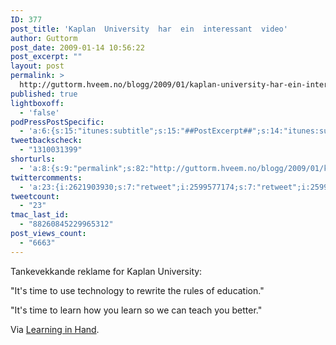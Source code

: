 ```yaml
---
ID: 377
post_title: 'Kaplan  University  har  ein  interessant  video'
author: Guttorm
post_date: 2009-01-14 10:56:22
post_excerpt: ""
layout: post
permalink: >
  http://guttorm.hveem.no/blogg/2009/01/kaplan-university-har-ein-interessant-video/
published: true
lightboxoff:
  - 'false'
podPressPostSpecific:
  - 'a:6:{s:15:"itunes:subtitle";s:15:"##PostExcerpt##";s:14:"itunes:summary";s:15:"##PostExcerpt##";s:15:"itunes:keywords";s:17:"##WordPressCats##";s:13:"itunes:author";s:10:"##Global##";s:15:"itunes:explicit";s:2:"No";s:12:"itunes:block";s:2:"No";}'
tweetbackscheck:
  - "1310031399"
shorturls:
  - 'a:8:{s:9:"permalink";s:82:"http://guttorm.hveem.no/blogg/2009/01/kaplan-university-har-ein-interessant-video/";s:7:"tinyurl";s:25:"http://tinyurl.com/8yhha3";s:4:"isgd";s:17:"http://is.gd/gGcT";s:5:"bitly";s:18:"http://bit.ly/38vz";s:5:"snipr";s:22:"http://snipr.com/ags6j";s:5:"snurl";s:22:"http://snurl.com/ags6j";s:7:"snipurl";s:24:"http://snipurl.com/ags6j";s:4:"trim";s:17:"http://tr.im/b9sr";}'
twittercomments:
  - 'a:23:{i:2621903930;s:7:"retweet";i:2599577174;s:7:"retweet";i:2599555247;s:7:"retweet";i:2599460989;s:7:"retweet";i:2599371837;s:7:"retweet";i:2575455695;s:7:"retweet";i:2557103399;s:7:"retweet";i:2538255456;s:7:"retweet";i:2538247517;s:7:"retweet";i:2538185486;s:7:"retweet";i:2537479499;s:7:"retweet";i:2535928745;s:7:"retweet";i:2535317257;s:7:"retweet";i:2533215523;s:7:"retweet";i:2532685702;s:7:"retweet";i:2532663573;s:7:"retweet";i:2532281255;s:7:"retweet";i:2532181845;s:7:"retweet";i:2532181760;s:7:"retweet";i:2531675294;s:7:"retweet";i:2524976201;s:7:"retweet";i:2621805735;s:7:"retweet";i:2614127848;s:7:"retweet";}'
tweetcount:
  - "23"
tmac_last_id:
  - "88260845229965312"
post_views_count:
  - "6663"
---
```

Tankevekkande reklame for Kaplan University:

<object width="425" height="344" data="http://www.youtube.com/v/e50YBu14j3U&amp;color1=0xb1b1b1&amp;color2=0xcfcfcf&amp;hl=en&amp;feature=player_embedded&amp;fs=1" type="application/x-shockwave-flash"><param name="allowFullScreen" value="true" /><param name="src" value="http://www.youtube.com/v/e50YBu14j3U&amp;color1=0xb1b1b1&amp;color2=0xcfcfcf&amp;hl=en&amp;feature=player_embedded&amp;fs=1" /><param name="allowfullscreen" value="true" /></object>

"It's time to use technology to rewrite the rules of education."

"It's time to learn how you learn so we can teach you better."

Via <a href="http://feeds.feedburner.com/~r/learninginhand/~3/510232295/powerful-commercial-that-features.html">Learning in Hand</a>.